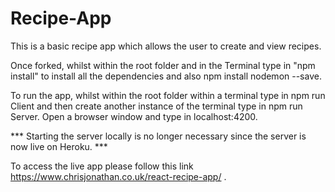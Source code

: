 # Recipe-App

This is a basic recipe app which allows the user to create and view recipes.

Once forked, whilst within the root folder and in the Terminal type in "npm install" to install all the dependencies and also npm install nodemon --save.

To run the app, whilst within the root folder within a terminal type in npm run Client and then create another instance of the terminal type in npm run Server. Open a browser window and type in localhost:4200.

*** Starting the server locally is no longer necessary since the server is now live on Heroku. ***

To access the live app please follow this link https://www.chrisjonathan.co.uk/react-recipe-app/ .